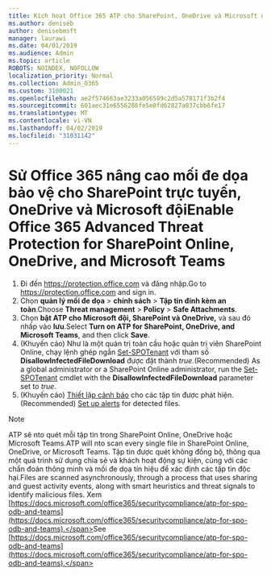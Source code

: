 ```yaml
---
title: Kích hoạt Office 365 ATP cho SharePoint, OneDrive và Microsoft đội
ms.author: deniseb
author: denisebmsft
manager: laurawi
ms.date: 04/01/2019
ms.audience: Admin
ms.topic: article
ROBOTS: NOINDEX, NOFOLLOW
localization_priority: Normal
ms.collection: Admin_O365
ms.custom: 3100021
ms.openlocfilehash: ae2f574663ae3233a056589c2d5a578171f3b2f4
ms.sourcegitcommit: 601aec31e6556286fe5e0fd62827a037cbb6fe17
ms.translationtype: MT
ms.contentlocale: vi-VN
ms.lasthandoff: 04/02/2019
ms.locfileid: "31031142"
---
```

# <a name="enable-office-365-advanced-threat-protection-for-sharepoint-online-onedrive-and-microsoft-teams"></a><span data-ttu-id="73a6e-102">Sử Office 365 nâng cao mối đe dọa bảo vệ cho SharePoint trực tuyến, OneDrive và Microsoft đội</span><span class="sxs-lookup"><span data-stu-id="73a6e-102">Enable Office 365 Advanced Threat Protection for SharePoint Online, OneDrive, and Microsoft Teams</span></span>

1. <span data-ttu-id="73a6e-103">Đi đến https://protection.office.com và đăng nhập.</span><span class="sxs-lookup"><span data-stu-id="73a6e-103">Go to https://protection.office.com and sign in.</span></span>
2. <span data-ttu-id="73a6e-104">Chọn **quản lý mối đe dọa** > **chính sách** > **Tập tin đính kèm an toàn**.</span><span class="sxs-lookup"><span data-stu-id="73a6e-104">Choose **Threat management** > **Policy** > **Safe Attachments**.</span></span>
3. <span data-ttu-id="73a6e-105">Chọn **bật ATP cho Microsoft đội, SharePoint và OneDrive,** và sau đó nhấp vào **lưu**.</span><span class="sxs-lookup"><span data-stu-id="73a6e-105">Select **Turn on ATP for SharePoint, OneDrive, and Microsoft Teams**, and then click **Save**.</span></span>
4. <span data-ttu-id="73a6e-106">(Khuyến cáo) Như là một quản trị toàn cầu hoặc quản trị viên SharePoint Online, chạy lệnh ghép ngắn [Set-SPOTenant](https://docs.microsoft.com/powershell/module/sharepoint-online/Set-SPOTenant?view=sharepoint-ps) với tham số **DisallowInfectedFileDownload** được đặt thành *true*.</span><span class="sxs-lookup"><span data-stu-id="73a6e-106">(Recommended) As a global administrator or a SharePoint Online administrator, run the [Set-SPOTenant](https://docs.microsoft.com/powershell/module/sharepoint-online/Set-SPOTenant?view=sharepoint-ps) cmdlet with the **DisallowInfectedFileDownload** parameter set to *true*.</span></span>
5. <span data-ttu-id="73a6e-107">(Khuyến cáo) [Thiết lập cảnh báo](https://docs.microsoft.com/office365/securitycompliance/turn-on-atp-for-spo-odb-and-teams#set-up-alerts-for-detected-files) cho các tập tin được phát hiện.</span><span class="sxs-lookup"><span data-stu-id="73a6e-107">(Recommended) [Set up alerts](https://docs.microsoft.com/office365/securitycompliance/turn-on-atp-for-spo-odb-and-teams#set-up-alerts-for-detected-files) for detected files.</span></span>

> [!NOTE]
> <span data-ttu-id="73a6e-108">ATP sẽ nto quét mỗi tập tin trong SharePoint Online, OneDrive hoặc Microsoft Teams.</span><span class="sxs-lookup"><span data-stu-id="73a6e-108">ATP will nto scan every single file in SharePoint Online, OneDrive, or Microsoft Teams.</span></span> <span data-ttu-id="73a6e-109">Tập tin được quét không đồng bộ, thông qua một quá trình sử dụng chia sẻ và khách hoạt động sự kiện, cùng với các chẩn đoán thông minh và mối đe dọa tín hiệu để xác định các tập tin độc hại.</span><span class="sxs-lookup"><span data-stu-id="73a6e-109">Files are scanned asynchronously, through a process that uses sharing and guest activity events, along with smart heuristics and threat signals to identify malicious files.</span></span> <span data-ttu-id="73a6e-110">Xem [https://docs.microsoft.com/office365/securitycompliance/atp-for-spo-odb-and-teams](https://docs.microsoft.com/office365/securitycompliance/atp-for-spo-odb-and-teams).</span><span class="sxs-lookup"><span data-stu-id="73a6e-110">See [https://docs.microsoft.com/office365/securitycompliance/atp-for-spo-odb-and-teams](https://docs.microsoft.com/office365/securitycompliance/atp-for-spo-odb-and-teams).</span></span>